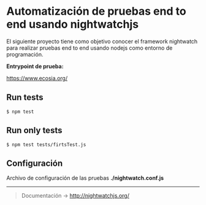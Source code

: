 # Automatización de pruebas end to end usando nightwatchjs

El siguiente proyecto tiene como objetivo conocer el framework nightwatch para realizar pruebas end to end usando nodejs como entorno de programación.


**Entrypoint de prueba:**

https://www.ecosia.org/


## Run tests
``
$ npm test
``

## Run only tests
``
$ npm test tests/firtsTest.js
``

## Configuración

Archivo de configuración de las pruebas 
**./nightwatch.conf.js** 

-----

> Documentación -> http://nightwatchjs.org/